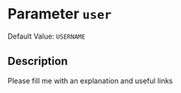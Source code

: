 # Parameter `user`
Default Value: `USERNAME`





## Description
Please fill me with an explanation and useful links

